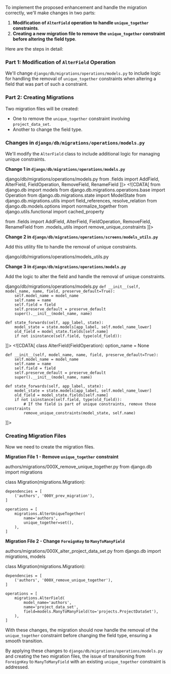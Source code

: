 To implement the proposed enhancement and handle the migration correctly, we'll make changes in two parts:

1. **Modification of `AlterField` operation to handle `unique_together` constraints**.
2. **Creating a new migration file to remove the `unique_together` constraint before altering the field type**.

Here are the steps in detail:

### Part 1: Modification of `AlterField` Operation

We'll change `django/db/migrations/operations/models.py` to include logic for handling the removal of `unique_together` constraints when altering a field that was part of such a constraint.

### Part 2: Creating Migrations

Two migration files will be created: 
- One to remove the `unique_together` constraint involving `project_data_set`.
- Another to change the field type.

### Changes in `django/db/migrations/operations/models.py`

We'll modify the `AlterField` class to include additional logic for managing unique constraints.

**Change 1 in `django/db/migrations/operations/models.py`**

<change>
<file change-number-for-this-file="1">django/db/migrations/operations/models.py</file>
<original line-count="15" no-ellipsis="true"><![CDATA[
from django.db import models
from django.db.migrations.operations.base import Operation
from django.db.migrations.state import ModelState
from django.db.migrations.utils import field_references, resolve_relation
from django.db.models.options import normalize_together
from django.utils.functional import cached_property

from .fields import AddField, AlterField, FieldOperation, RemoveField, RenameField
]]></original>
<modified no-ellipsis="true"><![CDATA[
from django.db import models
from django.db.migrations.operations.base import Operation
from django.db.migrations.state import ModelState
from django.db.migrations.utils import field_references, resolve_relation
from django.db.models.options import normalize_together
from django.utils.functional import cached_property

from .fields import AddField, AlterField, FieldOperation, RemoveField, RenameField
from .models_utils import remove_unique_constraints
]]></modified>
</change>


**Change 2 in `django/db/migrations/operations/screens/models_utils.py`**

Add this utility file to handle the removal of unique constraints.

<change>
<file change-number-for-this-file="1">django/db/migrations/operations/models_utils.py</file>
<original line-count="0" no-ellipsis="true"><![CDATA[
]]></original>
<modified no-ellipsis="true"><![CDATA[
def remove_unique_constraints(model_state, field_name):
    new_options = {}
    for option_name in ('unique_together', 'index_together'):
        if option_name in model_state.options:
            option = model_state.options[option_name]
            new_option = {tuple(f for f in fields if f != field_name) for fields in option}
            if new_option:
                new_options[option_name] = new_option
    model_state.options.update(new_options)
]]></modified>
</change>


**Change 3 in `django/db/migrations/operations/models.py`**

Add the logic to alter the field and handle the removal of unique constraints.

<change>
<file change-number-for-this-file="2">django/db/migrations/operations/models.py</file>
<original line-count="30" no-ellipsis="true"><![CDATA[
class AlterField(FieldOperation):
    option_name = None

    def __init__(self, model_name, name, field, preserve_default=True):
        self.model_name = model_name
        self.name = name
        self.field = field
        self.preserve_default = preserve_default
        super().__init__(model_name, name)

    def state_forwards(self, app_label, state):
        model_state = state.models[app_label, self.model_name_lower]
        old_field = model_state.fields[self.name]
        if not isinstance(self.field, type(old_field)):
]]></original>
<modified no-ellipsis="true"><![CDATA[
class AlterField(FieldOperation):
    option_name = None

    def __init__(self, model_name, name, field, preserve_default=True):
        self.model_name = model_name
        self.name = name
        self.field = field
        self.preserve_default = preserve_default
        super().__init__(model_name, name)

    def state_forwards(self, app_label, state):
        model_state = state.models[app_label, self.model_name_lower]
        old_field = model_state.fields[self.name]
        if not isinstance(self.field, type(old_field)):
            # If the field is part of unique constraints, remove those constraints
            remove_unique_constraints(model_state, self.name)
]]></modified>
</change>


### Creating Migration Files

Now we need to create the migration files. 

**Migration File 1 - Remove `unique_together` constraint**

<file>
<path>authors/migrations/000X_remove_unique_together.py</path>
<content>
from django.db import migrations

class Migration(migrations.Migration):

    dependencies = [
        ('authors', '000Y_prev_migration'),
    ]

    operations = [
        migrations.AlterUniqueTogether(
            name='authors',
            unique_together=set(),
        ),
    ]
</content>
</file>

**Migration File 2 - Change `ForeignKey` to `ManyToManyField`**

<file>
<path>authors/migrations/000X_alter_project_data_set.py</path>
<content>
from django.db import migrations, models

class Migration(migrations.Migration):

    dependencies = [
        ('authors', '000X_remove_unique_together'),
    ]

    operations = [
        migrations.AlterField(
            model_name='authors',
            name='project_data_set',
            field=models.ManyToManyField(to='projects.ProjectDataSet'),
        ),
    ]
</content>
</file>

With these changes, the migration should now handle the removal of the `unique_together` constraint before changing the field type, ensuring a smooth transition.

By applying these changes to `django/db/migrations/operations/models.py` and creating the two migration files, the issue of transitioning from `ForeignKey` to `ManyToManyField` with an existing `unique_together` constraint is addressed.